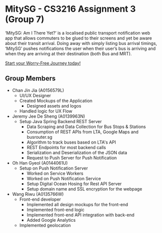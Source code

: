 # MitySG - CS3216 Assignment 3 (Group 7)

‘MitySG: Am I There Yet?’ is a localised public transport notification web app that allows commuters to be glued to their screens and yet be aware about their transit arrival. Doing away with simply listing bus arrival timings, ‘MitySG’ pushes notifications the user when their user’s bus is arriving and when they are arriving at their destination (both Bus and MRT).

[Start your Worry-Free Journey today!](https://mitysg.tk/)

## Group Members
* Chan Jin Jia (A0156579L)
  * UI/UX Designer
  * Created Mockups of the Application
	* Designed assets and logos
  * Handled logic for UX Flow
* Jeremy Jee De Sheng (A0139963N)
  * Setup Java Spring Backend REST Server
	* Data Scraping and Data Collection for Bus Stops & Stations
	* Consumption of REST APIs from LTA, Google Maps and busrouter.sg
	* Algorithm to track buses based on LTA's API
	* REST Endpoints for most backend calls
	* Serialization and Deserialization of the JSON data
	* Request to Push Server for Push Notification
* Oh Han Gyeol (A0144061U)
  * Setup on Push Notification Server
	* Worked on Service Workers
	* Worked on Push Notification Service
	* Setup Digital Ocean Hosing for Rest API Server
	* Setup domain name and SSL encryption for the webpage
* Wang Riwu (A0135766W)
  * Front-end developer
	* Implemented all design mockups for the front-end
	* Implemented front-end logic
	* Implemented front-end API integration with back-end
	* Added Google Analytics
  * Implemented geolocation
